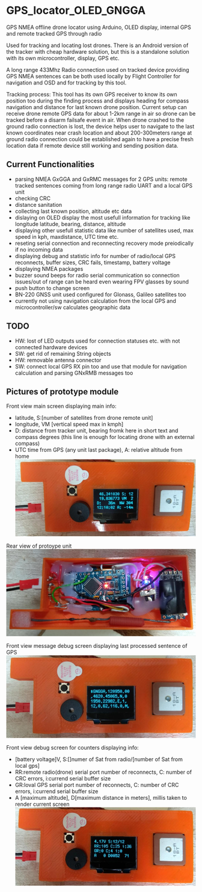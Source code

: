 # GPS_locator_OLED_GNGGA
GPS NMEA offline drone locator using Arduino, OLED display, internal GPS and remote tracked GPS through radio

Used for tracking and locating lost drones.
There is an Android version of the tracker with cheap hardware solution, but this is a standalone solution with its own microcontroller, display, GPS etc.

A long range 433Mhz Radio connection used on tracked device providing GPS NMEA sentences can be both used locally by Flight Controller for navigation and OSD and for tracking by this tool.

Tracking process:
This tool has its own GPS receiver to know its own position too during the finding process and displays heading for compass navigation and distance for last known drone position.
Current setup can receive drone remote GPS data for about 1-2km range in air so drone can be tracked before a disarm failsafe event in air.
When drone crashed to the ground radio connection is lost, the device helps user to navigate to the last known coordinates near crash location and about 200-300meters range at ground radio connection could be established again to have a precise fresh location data if remote device still working and sending position data.

## Current Functionalities

* parsing NMEA GxGGA and GxRMC messages for 2 GPS units: remote tracked sentences coming from long range radio UART and a local GPS unit
* checking CRC
* distance sanitation
* collecting last known position, altitude etc data
* dislaying on OLED display the most usefull information for tracking like longitude latitude, bearing, distance, altitude
* displaying other usefull statistic data like number of satellites used, max speed in kph, maxdistance, UTC time etc.
* reseting serial connection and reconnecting recovery mode preiodically if no incoming data
* displaying debug and statistic info for number of radio/local GPS reconnects, buffer sizes, CRC fails, timestamp, battery voltage
* displaying NMEA packages
* buzzer sound beeps for radio serial communication so connection issues/out of range can be heard even wearing FPV glasses by sound
* push button to change screen
* BN-220 GNSS unit used configured for Glonass, Galileo satellites too
* currently not using navigation calculation from the local GPS and microcontroller/sw calculates geographic data

## TODO

* HW: lost of LED outputs used for connection statuses etc. with not connected hardware devices
* SW: get rid of remaining String objects
* HW: removable antenna connector
* SW: connect local GPS RX pin too and use that module for navigation calculation and parsing GNxRMB messages too

## Pictures of prototype module

Front view main screen displaying main info:
* latitude, S:[number of satellites from drone remote unit]
* longitude, VM [vertical speed max in kmph]
* D: distance from tracker unit,  bearing fromk here in short text and compass degrees (this line is enough for locating drone with an external compass)
* UTC time from GPS (any unit last package), A: relative altitude from home
![Image of Screen](images/proto1front1.jpg) 

Rear view of protoype unit
![Image of Screen](images/proto1back1.jpg) 

Front view message debug screen displaying last processed sentence of GPS
![Image of Screen](images/proto1front2.jpg) 

Front view debug screen for counters displaying info:
* [battery voltage]V, S:[]numer of Sat from radio/[number of Sat from local gps]
* RR:remote radio(drone) serial port number of reconnects, C: number of CRC errors,  i:currend serial buffer size
* GR:loval GPS serial port number of reconnects, C: number of CRC errors,  i:currend serial buffer size
* A [maximum altitude], D[maximum distance in meters], millis taken to render current screen
![Image of Screen](images/proto1front3.jpg) 






